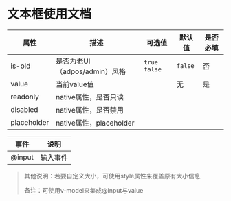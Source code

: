 # 文本框使用文档

| 属性          | 描述                    | 可选值            | 默认值     | 是否必填 |
| ----------- | --------------------- | -------------- | ------- | ---- |
| is-old      | 是否为老UI（adpos/admin）风格 | `true` `false` | `false` | 否    |
| value       | 当前value值              |                | 无       | 是    |
| readonly    | native属性，是否只读         |                |         |      |
| disabled    | native属性，是否禁用         |                |         |      |
| placeholder | native属性，placeholder  |                |         |      |

| 事件     | 说明   |
| ------ | ---- |
| @input | 输入事件 |

> 其他说明：若要自定义大小，可使用style属性来覆盖原有大小信息
>
> 备注：可使用v-model来集成@input与value